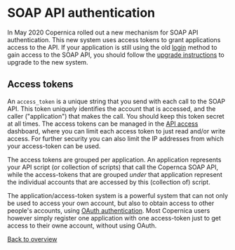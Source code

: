 # SOAP API authentication

In May 2020 Copernica rolled out a new mechanism for SOAP API authentication. 
This new system uses access tokens to grant applications access to the API. If 
your application is still using the old [login](https://www.copernica.com/en/support/apireference/login) 
method to gain access to the SOAP API, you should follow the [upgrade instructions](./soap-api-upgrade-login) 
to upgrade to the new system.

## Access tokens

An `access_token` is a unique string that you send with each call to the SOAP 
API. This token uniquely identifies the account that is accessed, and the caller
("application") that makes the call. You should keep this token secret at all times. 
The access tokens can be managed in the [API access](https://www.copernica.com/en/api) 
dashboard, where you can limit each access token to just read and/or write access.
For further security you can also limit the IP addresses from which your
access-token can be used.

The access tokens are grouped per application. An application represents
your API script (or collection of scripts) that call the Copernca SOAP API,
while the access-tokens that are grouped _under_ that application represent the
individual accounts that are accessed by this (collection of) script.

The application/access-token system is a powerful system that can not only
be used to access your own account, but also to obtain access to other people's
accounts, using [OAuth authentication](./restv2/rest-oauth). Most Copernica users 
however simply register one application with one access-token just to get access 
to their owne account, without using OAuth.

[Back to overview](./soap-api-documentation)
